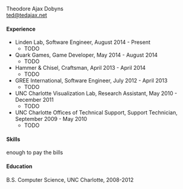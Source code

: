 Theodore Ajax Dobyns  
ted@tedajax.net

#### Experience
- Linden Lab, Software Engineer, August 2014 - Present
	- TODO
- Quark Games, Game Developer, May 2014 - August 2014
	- TODO
- Hammer & Chisel, Craftsman, April 2013 - April 2014
	- TODO
- GREE International, Software Engineer, July 2012 - April 2013
	- TODO
- UNC Charlotte Visualization Lab, Research Assistant, May 2010 - December 2011
	- TODO
- UNC Charlotte Offices of Technical Support, Support Technician, September 2009 - May 2010
	- TODO


#### Skills
enough to pay the bills

#### Education
B.S. Computer Science, UNC Charlotte, 2008-2012

